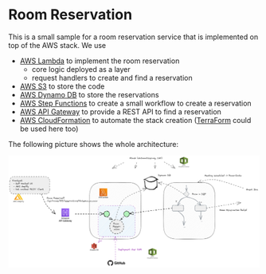 # Room Reservation

This is a small sample for a room reservation service that is implemented on top of the AWS stack. We use

 - [AWS Lambda](https://aws.amazon.com/de/lambda/) to implement the room reservation
   - core logic deployed as a layer
   - request handlers to create and find a reservation
 - [AWS S3](https://aws.amazon.com/de/s3/) to store the code
 - [AWS Dynamo DB](https://aws.amazon.com/dynamodb/) to store the reservations
 - [AWS Step Functions](https://aws.amazon.com/step-functions/) to create a small workflow to create a reservation
 - [AWS API Gateway](https://aws.amazon.com/de/api-gateway/) to provide a REST API to find a reservation
 - [AWS CloudFormation](https://aws.amazon.com/de/cloudformation/) to automate the stack creation
   ([TerraForm](https://www.terraform.io/) could be used here too)

The following picture shows the whole architecture:

![](docs/overview.png "Overview of the architecture")